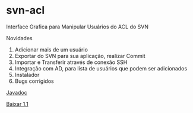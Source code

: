 # svn-acl
Interface Grafica para Manipular Usuários do ACL do SVN

Novidades
 1. Adicionar mais de um usuário
 2. Exportar do SVN para sua aplicação, realizar Commit
 3. Importar e Transferir através de conexão SSH
 4. Integração com AD, para lista de usuários que podem ser adicionados
 5. Instalador
 6. Bugs corrigidos
 
[Javadoc](https://rawgit.com/Lhuckaz/svn-acl/v.1.1/svn-acl/doc/index.html)

[Baixar 1.1](https://github.com/Lhuckaz/svn-acl/blob/v.1.1/svn-acl-1.1.exe?raw=true)
